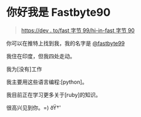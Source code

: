 # 你好我是 Fastbyte90

> [https://dev . to/fast 字节 99/hi-in-fast 字节 90](https://dev.to/fastbyte99/hi-im-fastbyte90)

你可以在推特上找到我，我的名字是 [@fastbyte99](https://twitter.com/fastbyte99)

我住在印度，但我四处走动。

我为[没有]工作

我主要用这些语言编程:[python]。

我目前正在学习更多关于[ruby]的知识。

很高兴见到你。=) ðŸ†'
